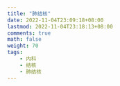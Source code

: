 ```yaml
---
title: "肺结核"
date: 2022-11-04T23:09:18+08:00
lastmod: 2022-11-04T23:18:13+08:00
comments: true
math: false
weight: 70
tags:
    - 内科
    - 结核
    - 肺结核
---
```


